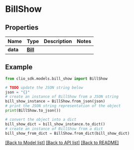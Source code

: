 # BillShow


## Properties

Name | Type | Description | Notes
------------ | ------------- | ------------- | -------------
**data** | [**Bill**](Bill.md) |  | 

## Example

```python
from clio_sdk.models.bill_show import BillShow

# TODO update the JSON string below
json = "{}"
# create an instance of BillShow from a JSON string
bill_show_instance = BillShow.from_json(json)
# print the JSON string representation of the object
print(BillShow.to_json())

# convert the object into a dict
bill_show_dict = bill_show_instance.to_dict()
# create an instance of BillShow from a dict
bill_show_from_dict = BillShow.from_dict(bill_show_dict)
```
[[Back to Model list]](../README.md#documentation-for-models) [[Back to API list]](../README.md#documentation-for-api-endpoints) [[Back to README]](../README.md)


